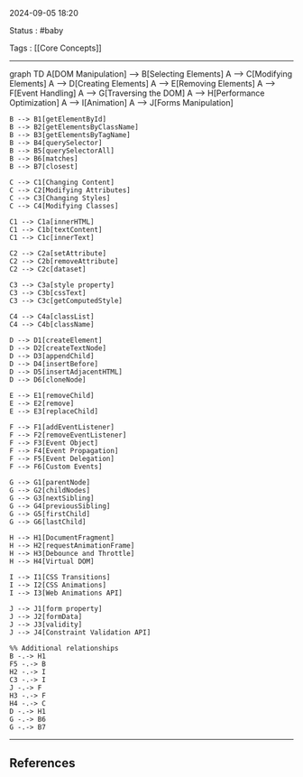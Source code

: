 2024-09-05 18:20

Status : #baby

Tags : [[Core Concepts]]

---
graph TD
    A[DOM Manipulation] --> B[Selecting Elements]
    A --> C[Modifying Elements]
    A --> D[Creating Elements]
    A --> E[Removing Elements]
    A --> F[Event Handling]
    A --> G[Traversing the DOM]
    A --> H[Performance Optimization]
    A --> I[Animation]
    A --> J[Forms Manipulation]

    B --> B1[getElementById]
    B --> B2[getElementsByClassName]
    B --> B3[getElementsByTagName]
    B --> B4[querySelector]
    B --> B5[querySelectorAll]
    B --> B6[matches]
    B --> B7[closest]

    C --> C1[Changing Content]
    C --> C2[Modifying Attributes]
    C --> C3[Changing Styles]
    C --> C4[Modifying Classes]

    C1 --> C1a[innerHTML]
    C1 --> C1b[textContent]
    C1 --> C1c[innerText]

    C2 --> C2a[setAttribute]
    C2 --> C2b[removeAttribute]
    C2 --> C2c[dataset]

    C3 --> C3a[style property]
    C3 --> C3b[cssText]
    C3 --> C3c[getComputedStyle]

    C4 --> C4a[classList]
    C4 --> C4b[className]

    D --> D1[createElement]
    D --> D2[createTextNode]
    D --> D3[appendChild]
    D --> D4[insertBefore]
    D --> D5[insertAdjacentHTML]
    D --> D6[cloneNode]

    E --> E1[removeChild]
    E --> E2[remove]
    E --> E3[replaceChild]

    F --> F1[addEventListener]
    F --> F2[removeEventListener]
    F --> F3[Event Object]
    F --> F4[Event Propagation]
    F --> F5[Event Delegation]
    F --> F6[Custom Events]

    G --> G1[parentNode]
    G --> G2[childNodes]
    G --> G3[nextSibling]
    G --> G4[previousSibling]
    G --> G5[firstChild]
    G --> G6[lastChild]

    H --> H1[DocumentFragment]
    H --> H2[requestAnimationFrame]
    H --> H3[Debounce and Throttle]
    H --> H4[Virtual DOM]

    I --> I1[CSS Transitions]
    I --> I2[CSS Animations]
    I --> I3[Web Animations API]

    J --> J1[form property]
    J --> J2[formData]
    J --> J3[validity]
    J --> J4[Constraint Validation API]

    %% Additional relationships
    B -.-> H1
    F5 -.-> B
    H2 -.-> I
    C3 -.-> I
    J -.-> F
    H3 -.-> F
    H4 -.-> C
    D -.-> H1
    G -.-> B6
    G -.-> B7

---
## **References** 

